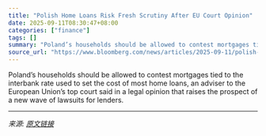 ```yaml
---
title: "Polish Home Loans Risk Fresh Scrutiny After EU Court Opinion"
date: 2025-09-11T08:30:47+08:00
categories: ["finance"]
tags: []
summary: "Poland’s households should be allowed to contest mortgages tied to the interbank rate used to set the cost of most home loans, an adviser to the European Union’s top court said in a legal opinion that"
source_url: "https://www.bloomberg.com/news/articles/2025-09-11/polish-judges-can-vet-wibor-home-loans-eu-court-aide-advises"
---
```


Poland’s households should be allowed to contest mortgages tied to the interbank rate used to set the cost of most home loans, an adviser to the European Union’s top court said in a legal opinion that raises the prospect of a new wave of lawsuits for lenders.

---

*来源: [原文链接](https://www.bloomberg.com/news/articles/2025-09-11/polish-judges-can-vet-wibor-home-loans-eu-court-aide-advises)*
